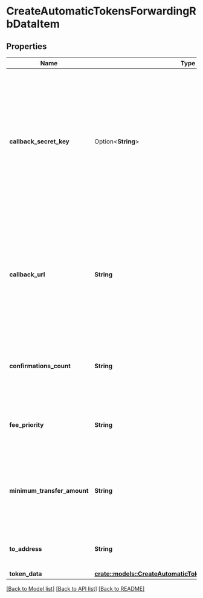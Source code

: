 # CreateAutomaticTokensForwardingRbDataItem

## Properties

Name | Type | Description | Notes
------------ | ------------- | ------------- | -------------
**callback_secret_key** | Option<**String**> | Represents the Secret Key value provided by the customer. This field is used for security purposes during the callback notification, in order to prove the sender of the callback as Crypto APIs. For more information please see our [Documentation](https://developers.cryptoapis.io/technical-documentation/general-information/callbacks#callback-security). | [optional]
**callback_url** | **String** | Represents the URL that is set by the customer where the callback will be received at. The callback notification will be received only if and when the event occurs. `We support ONLY httpS type of protocol`. | 
**confirmations_count** | **String** | Represents the number of confirmations, i.e. the amount of blocks that have been built on top of this block. | 
**fee_priority** | **String** | Represents the fee priority of the automation, whether it is \"SLOW\", \"STANDARD\" or \"FAST\". | 
**minimum_transfer_amount** | **String** | Represents the minimum transfer amount of the currency in the `fromAddress` that can be allowed for an automatic forwarding. | 
**to_address** | **String** | Represents the hash of the address the currency is forwarded to. | 
**token_data** | [**crate::models::CreateAutomaticTokensForwardingRbTokenData**](CreateAutomaticTokensForwardingRBTokenData.md) |  | 

[[Back to Model list]](../README.md#documentation-for-models) [[Back to API list]](../README.md#documentation-for-api-endpoints) [[Back to README]](../README.md)


